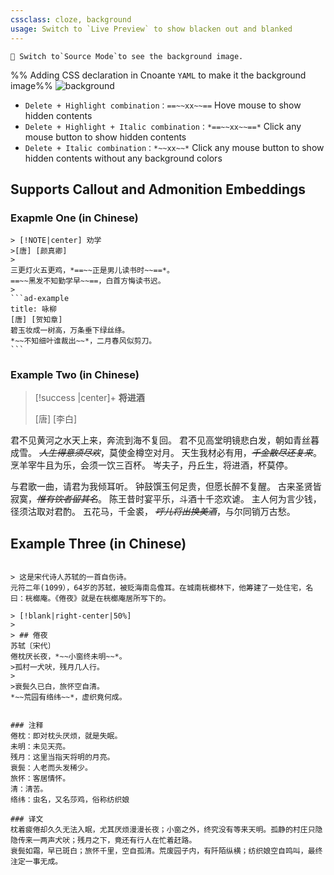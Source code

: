 ```yaml
---
cssclass: cloze, background
usage: Switch to `Live Preview` to show blacken out and blanked
---
```

```ad-warning
📢 Switch to`Source Mode`to see the background image.

```
%% Adding CSS declaration in Cnoante `YAML` to make it the background image%%
![background](https://tse1-mm.cn.bing.net/th/id/R-C.6efa0c2cfb60cb3faaecdf2aa9cfc3b9?rik=9Cd9HUeCKeuPyQ&riu=http%3a%2f%2fwww.gufengjia.com%2fd%2ffile%2fimages%2f201907011313%2f13-1P130111033.jpg&ehk=GbLP6tUTEmWg8vRe6yI9rGdKyp9%2b579tqm3JbNkYM2Y%3d&risl=&pid=ImgRaw&r=0)


- `Delete + Highlight combination：==~~xx~~==`  Hove mouse to show hidden contents
- `Delete + Highlight + Italic combination：*==~~xx~~==*` Click any mouse button to show hidden contents
- `Delete + Italic combination：*~~xx~~*` Click any mouse button to show hidden contents without any background colors

## Supports Callout and Admonition Embeddings
### Exapmle One (in Chinese) 
````ad-flex
> [!NOTE|center] 劝学
>[唐] [颜真卿]
>
三更灯火五更鸡，*==~~正是男儿读书时~~==*。
==~~黑发不知勤学早~~==，白首方悔读书迟。
>
```ad-example
title: 咏柳
[唐] [贺知章]
碧玉妆成一树高，万条垂下绿丝绦。
*~~不知细叶谁裁出~~*，二月春风似剪刀。
```
````

### Example Two (in Chinese)
> [!success |center]+  **将进酒**
>
>[唐] [李白]
>
君不见黄河之水天上来，奔流到海不复回。
君不见高堂明镜悲白发，朝如青丝暮成雪。
*~~人生得意须尽欢~~*，莫使金樽空对月。
天生我材必有用，*~~千金散尽还复来~~*。
烹羊宰牛且为乐，会须一饮三百杯。
岑夫子，丹丘生，将进酒，杯莫停。
>
与君歌一曲，请君为我倾耳听。
钟鼓馔玉何足贵，但愿长醉不复醒。
古来圣贤皆寂寞，*~~惟有饮者留其名~~*。
陈王昔时宴平乐，斗酒十千恣欢谑。
主人何为言少钱，径须沽取对君酌。
五花马，千金裘，
*~~呼儿将出换美酒~~*，与尔同销万古愁。 

## Example Three (in Chinese)

```ad-blank

> 这是宋代诗人苏轼的一首自伤诗。
元符二年(1099），64岁的苏轼，被贬海南岛儋耳。在城南桄榔林下，他筹建了一处住宅，名曰：桄榔庵。《倦夜》就是在桄榔庵居所写下的。

> [!blank|right-center|50%] 
> 
> ## 倦夜
苏轼〔宋代〕
倦枕厌长夜，*~~小窗终未明~~*。
>孤村一犬吠，残月几人行。
>
>衰鬓久已白，旅怀空自清。
*~~荒园有络纬~~*，虚织竟何成。


### 注释
倦枕：即对枕头厌烦，就是失眠。
未明：未见天亮。
残月：这里当指天将明的月亮。
衰鬓：人老而头发稀少。
旅怀：客居情怀。
清：清苦。
络纬：虫名，又名莎鸡，俗称纺织娘

### 译文
枕着疲倦却久久无法入眠，尤其厌烦漫漫长夜；小窗之外，终究没有等来天明。孤静的村庄只隐隐传来一两声犬吠；残月之下，竟还有行人在忙着赶路。
衰鬓如霜，早已斑白；旅怀千里，空自孤清。荒废园子内，有阡陌纵横；纺织娘空自鸣叫，最终注定一事无成。

```
